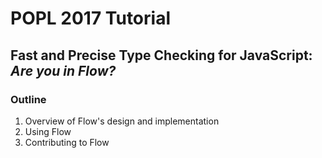 # POPL 2017 Tutorial

## Fast and Precise Type Checking for JavaScript: *Are you in Flow?*

### Outline

1. Overview of Flow's design and implementation
2. Using Flow
3. Contributing to Flow
